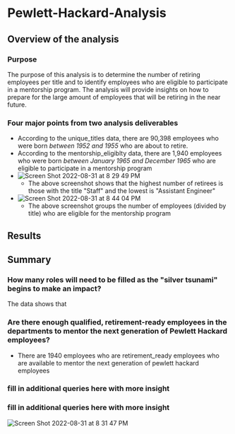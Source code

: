 # Pewlett-Hackard-Analysis
## Overview of the analysis
### Purpose
The purpose of this analysis is to determine the number of retiring employees per title and to identify employees who are eligible to participate in a mentorship program. The analysis will provide insights on how to prepare for the large amount of employees that will be retiring in the near future.
### Four major points from two analysis deliverables
- According to the unique_titles data, there are 90,398 employees who were born *between 1952 and 1955* who are about to retire.
- According to the mentorship_eligiblty data, there are 1,940 employees who were born *between January 1965 and December 1965* who are eligible to participate in a mentorship program
- ![Screen Shot 2022-08-31 at 8 29 49 PM](https://user-images.githubusercontent.com/106174279/187819482-d988e384-9270-467a-9ece-9b530c079af3.png)
    - The above screenshot shows that the highest number of retirees is those with the title "Staff" and the lowest is "Assistant Engineer"
- ![Screen Shot 2022-08-31 at 8 44 04 PM](https://user-images.githubusercontent.com/106174279/187821071-d9a6992c-ffe8-4019-a546-fc7af6d93052.png)
    - The above screenshot groups the number of employees (divided by title) who are eligible for the mentorship program
## Results
## Summary
### How many roles will need to be filled as the "silver tsunami" begins to make an impact?
The data shows that 
### Are there enough qualified, retirement-ready employees in the departments to mentor the next generation of Pewlett Hackard employees?
  - There are 1940 employees who are retirement_ready employees who are available to mentor the next generation of pewlett hackard employees
### fill in additional queries here with more insight


### fill in additional queries here with more insight
![Screen Shot 2022-08-31 at 8 31 47 PM](https://user-images.githubusercontent.com/106174279/187819725-9147ccd3-f89a-4b4b-98cf-19ea702a2fe8.png)

